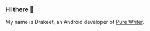 ### Hi there 👋

My name is Drakeet, an Android developer of [Pure Writer](https://play.google.com/store/apps/details?id=com.drakeet.purewriter).  
